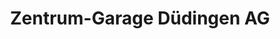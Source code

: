 ---
title: "Zentrum-Garage Düdingen AG"
url: /duedingen/zentrum-garage-duedingen-ag/
shop: Autowerkstatt
---
